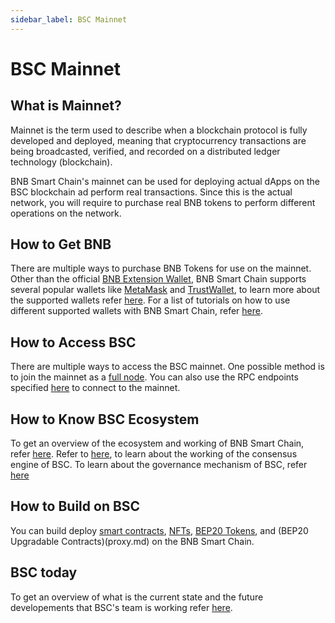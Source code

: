 ```yaml
---
sidebar_label: BSC Mainnet
---
```


# BSC Mainnet

## What is Mainnet?
Mainnet is the term used to describe when a blockchain protocol is fully developed and deployed, meaning that cryptocurrency transactions are being broadcasted, verified, and recorded on a distributed ledger technology (blockchain). 

BNB Smart Chain's mainnet can be used for deploying actual dApps on the BSC blockchain ad perform real transactions. Since this is the actual network, you will require to purchase real BNB tokens to perform different operations on the network. 

## How to Get BNB
There are multiple ways to purchase BNB Tokens for use on the mainnet. Other than the official [BNB Extension Wallet](binance.md), BNB Smart Chain supports several popular wallets like [MetaMask](wallet/metamask.md) and [TrustWallet](wallet/trustwallet.md), to learn more about the supported wallets refer [here](Wallet.md). For a list of tutorials on how to use different supported wallets with BNB Smart Chain, refer [here](wallets/wallet-tutorial-overview). 

## How to Access BSC
There are multiple ways to access the BSC mainnet. One possible method is to join the mainnet as a [full node](validator/guideline-mainnet.md). You can also use the RPC endpoints specified [here](rpc.md) to connect to the mainnet.

## How to Know BSC Ecosystem
To get an overview of the ecosystem and working of BNB Smart Chain, refer [here](learn/intro.md). Refer to [here](learn/consensus.md), to learn about the working of the consensus engine of BSC. To learn about the governance mechanism of BSC, refer [here](learn/bsc-gov.md)

## How to Build on BSC
You can build deploy [smart contracts](remix.md), [NFTs](nft-metadata-standard.md), [BEP20 Tokens](BEP20.md), and (BEP20 Upgradable Contracts)(proxy.md) on the BNB Smart Chain.

## BSC today
To get an overview of what is the current state and the future developements that BSC's team is working refer [here](dev-outlook-2022.md).
